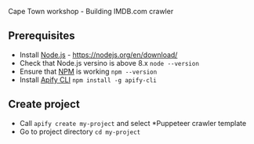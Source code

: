 Cape Town workshop - Building IMDB.com crawler

## Prerequisites

* Install [Node.js](https://nodejs.org/en/) - https://nodejs.org/en/download/
* Check that Node.js versino is above 8.x `node --version`
* Ensure that [NPM](https://www.npmjs.com) is working `npm --version`
* Install [Apify CLI](https://apify.com/docs/cli) `npm install -g apify-cli`

## Create project

* Call `apify create my-project` and select *Puppeteer crawler template
* Go to project directory `cd my-project`

